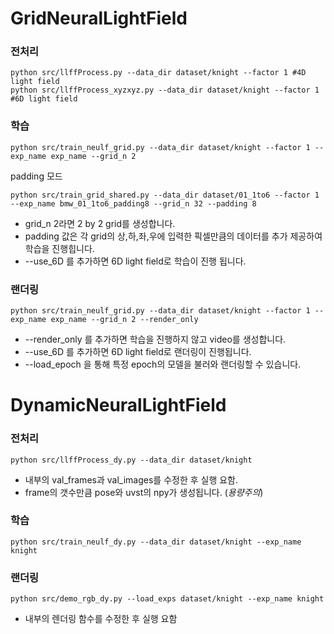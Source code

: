 


# GridNeuralLightField
### 전처리
    python src/llffProcess.py --data_dir dataset/knight --factor 1 #4D light field
    python src/llffProcess_xyzxyz.py --data_dir dataset/knight --factor 1 #6D light field

### 학습

    python src/train_neulf_grid.py --data_dir dataset/knight --factor 1 --exp_name exp_name --grid_n 2

padding 모드

    python src/train_grid_shared.py --data_dir dataset/01_1to6 --factor 1 --exp_name bmw_01_1to6_padding8 --grid_n 32 --padding 8 



* grid_n 2라면 2 by 2 grid를 생성합니다.
* padding 값은 각 grid의 상,하,좌,우에 입력한 픽셀만큼의 데이터를 추가 제공하여 학습을 진행힙니다.
* --use_6D 를 추가하면 6D light field로 학습이 진행 됩니다.

### 랜더링

    python src/train_neulf_grid.py --data_dir dataset/knight --factor 1 --exp_name exp_name --grid_n 2 --render_only

* --render_only 를 추가하면 학습을 진행하지 않고 video를 생성합니다.
* --use_6D 를 추가하면 6D light field로 랜더링이 진행됩니다.
* --load_epoch 을 통해 특정 epoch의 모델을 불러와 랜더링할 수 있습니다.

# DynamicNeuralLightField
### 전처리
    python src/llffProcess_dy.py --data_dir dataset/knight
* 내부의 val_frames과 val_images를 수정한 후 실행 요함.
* frame의 갯수만큼 pose와 uvst의 npy가 생성됩니다. (*용량주의*)
### 학습
    python src/train_neulf_dy.py --data_dir dataset/knight --exp_name knight
### 랜더링
    python src/demo_rgb_dy.py --load_exps dataset/knight --exp_name knight 
* 내부의 렌더링 함수를 수정한 후 실행 요함
